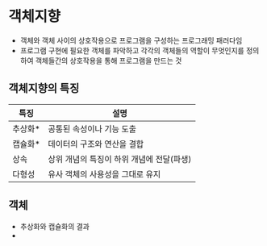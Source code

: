 # 객체지향
- 객체와 객체 사이의 상호작용으로 프로그램을 구성하는 프로그래밍 패러다임
- 프로그램 구현에 필요한 객체를 파악하고 각각의 객체들의 역할이 무엇인지를 정의하여 객체들간의 상호작용을 통해 프로그램을 만드는 것

## 객체지향의 특징
특징|설명
----|-----
추상화*|공통된 속성이나 기능 도출
캡슐화*|데이터의 구조와 연산을 결합
상속|상위 개념의 특징이 하위 개념에 전달(파생)
다형성|유사 객체의 사용성을 그대로 유지

## 객체
- 추상화와 캡슐화의 결과
- 